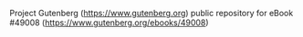 Project Gutenberg (https://www.gutenberg.org) public repository for eBook #49008 (https://www.gutenberg.org/ebooks/49008)
